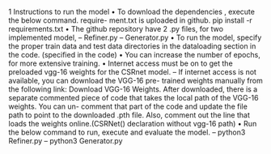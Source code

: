 1 Instructions to run the model
• To download the dependencies , execute the below command. require-
ment.txt is uploaded in github.
pip install -r requirements.txt
• The github repository have 2 .py files, for two implemented model,
– Refiner.py
– Generator.py
• To run the model, specify the proper train data and test data directories
in the dataloading section in the code. (specified in the code)
• You can increase the number of epochs, for more extensive training.
• Internet access must be on to get the preloaded vgg-16 weights for the
CSRnet model.
– If internet access is not available, you can download the VGG-16 pre-
trained weights manually from the following link: Download VGG-16
Weights. After downloaded, there is a separate commented piece of
code that takes the local path of the VGG-16 weights. You can un-
comment that part of the code and update the file path to point to
the downloaded .pth file. Also, comment out the line that loads the
weights online.(CSRNet() declaration without vgg-16 path)
• Run the below command to run, execute and evaluate the model.
– python3 Refiner.py
– python3 Generator.py
